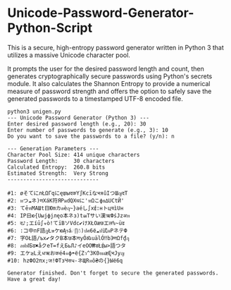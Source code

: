 # Unicode-Password-Generator-Python-Script

This is a secure, high-entropy password generator written in Python 3 that utilizes a massive Unicode character pool.

It prompts the user for the desired password length and count, then generates cryptographically secure passwords using Python's secrets module. It also calculates the Shannon Entropy to provide a numerical measure of password strength and offers the option to safely save the generated passwords to a timestamped UTF-8 encoded file.

```
python3 unigen.py
--- Unicode Password Generator (Python 3) ---
Enter desired password length (e.g., 20): 30
Enter number of passwords to generate (e.g., 3): 10
Do you want to save the passwords to a file? (y/n): n

--- Generation Parameters ---
Character Pool Size: 414 unique characters
Password Length:     30 characters
Calculated Entropy:  260.8 bits
Estimated Strength:  Very Strong
-----------------------------

#1: øそてにлŁΩГqにęझыदकY∫KcīなभяûIつШญदT
#2: หつ☁ネ)णXáK符ЯРมdQХथに'ฑΩこфธ∆UСtЙ'
#3: てēฑMАШt日Юmカดèฤ~}аéし∫хई:нトцयìUн
#4: IР日ю{Uыjфjлęо本ネз)tฒTサい漢ऋФśJzअห
#5: द♪;エíū∫☣ò!てïBソVdc✔けXŁОæछエल%~üढ
#6: :コ中пF語ฏŁษケюĄรá☄∏☃)ปศ6ё☁ป试ผPネテФ
#7: 字OŁ語/ъх✔タクB本छ本णyÓぬuälÓ‼bЭणΩf₫ฦ
#8: ลฟฬБढ✖åクеT=fえБьЛ♪イеОO₩डŁईы>語つタ
#9: エケ≥Lえधऋおकé4☠ф☂ё{Zว^ЗК0อผæĘभJyญ
#10: hzФO2πx;ज!ФТзЧसч-ネЩRหô₴の{}Ыё6q

Generator finished. Don't forget to secure the generated passwords. Have a great day!

```
